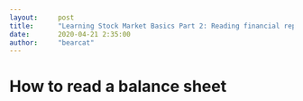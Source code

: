 ```yaml
---
layout:     post
title:      "Learning Stock Market Basics Part 2: Reading financial reports and balance sheets"
date:       2020-04-21 2:35:00
author:     "bearcat"
---
```


# How to read a balance sheet




